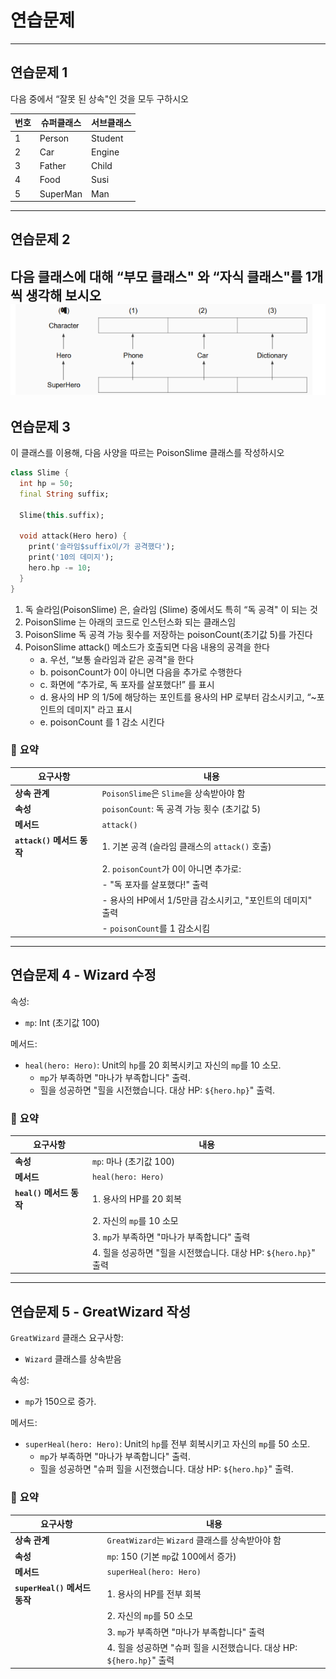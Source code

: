 
# 연습문제
---
## 연습문제 1
다음 중에서 “잘못 된 상속"인 것을 모두 구하시오

| 번호 | 슈퍼클래스   | 서브클래스 |
|------|--------------|-----------|
| 1    | Person       | Student   |
| 2    | Car          | Engine    |
| 3    | Father       | Child     |
| 4    | Food         | Susi      |
| 5    | SuperMan     | Man       |
---
## 연습문제 2
다음 클래스에 대해 “부모 클래스" 와 “자식 클래스"를 1개씩 생각해 보시오
![연습문제 2 도형](img/image_1.png)
---
## 연습문제 3
이 클래스를 이용해, 다음 사양을 따르는 PoisonSlime 클래스를 작성하시오
```dart
class Slime {
  int hp = 50;
  final String suffix;

  Slime(this.suffix);

  void attack(Hero hero) {
    print('슬라임$suffix이/가 공격했다');
    print('10의 데미지');
    hero.hp -= 10;
  }
}
```

1. 독 슬라임(PoisonSlime) 은, 슬라임 (Slime) 중에서도 특히 “독 공격" 이 되는 것
2. PoisonSlime 는 아래의 코드로 인스턴스화 되는 클래스임
3. PoisonSlime 독 공격 가능 횟수를 저장하는 poisonCount(초기값 5)를 가진다
4. PoisonSlime attack() 메소드가 호출되면 다음 내용의 공격을 한다
    - a. 우선, “보통 슬라임과 같은 공격"을 한다
    - b. poisonCount가 0이 아니면 다음을 추가로 수행한다
    - c. 화면에 “추가로, 독 포자를 살포했다!ˮ 를 표시
    - d. 용사의 HP 의 1/5에 해당하는 포인트를 용사의 HP 로부터 감소시키고, “~포인트의 데미지" 라고 표시
    - e. poisonCount 를 1 감소 시킨다

### :memo: __**요약**__
| 요구사항                    | 내용                                                             |
|----------------------------|------------------------------------------------------------------|
| **상속 관계**               | `PoisonSlime`은 `Slime`을 상속받아야 함                        |
| **속성**                    | `poisonCount`: 독 공격 가능 횟수 (초기값 5)                     |
| **메서드**                  | `attack()`                                                      |
| **`attack()` 메서드 동작**  | 1. 기본 공격 (슬라임 클래스의 `attack()` 호출)                  |
|                            | 2. `poisonCount`가 0이 아니면 추가로:                           |
|                            |    - "독 포자를 살포했다!" 출력                                  |
|                            |    - 용사의 HP에서 1/5만큼 감소시키고, "포인트의 데미지" 출력  |
|                            |    - `poisonCount`를 1 감소시킴                                  |

---


## 연습문제 4 - Wizard 수정
속성:
- `mp`: Int (초기값 100)

메서드:
- `heal(hero: Hero)`: Unit의 `hp`를 20 회복시키고 자신의 `mp`를 10 소모.
  - `mp`가 부족하면 "마나가 부족합니다" 출력.
  - 힐을 성공하면 "힐을 시전했습니다. 대상 HP: `${hero.hp}`" 출력.

### :memo: __**요약**__
| 요구사항                    | 내용                                                             |
|----------------------------|------------------------------------------------------------------|
| **속성**                    | `mp`: 마나 (초기값 100)                                           |
| **메서드**                  | `heal(hero: Hero)`                                               |
| **`heal()` 메서드 동작**    | 1. 용사의 HP를 20 회복                                           |
|                            | 2. 자신의 `mp`를 10 소모                                        |
|                            | 3. `mp`가 부족하면 "마나가 부족합니다" 출력                      |
|                            | 4. 힐을 성공하면 "힐을 시전했습니다. 대상 HP: `${hero.hp}`" 출력 |

---

## 연습문제 5 - GreatWizard 작성
`GreatWizard` 클래스 요구사항:
- `Wizard` 클래스를 상속받음

속성:
- `mp`가 150으로 증가.

메서드:
- `superHeal(hero: Hero)`: Unit의 `hp`를 전부 회복시키고 자신의 `mp`를 50 소모.
  - `mp`가 부족하면 "마나가 부족합니다" 출력.
  - 힐을 성공하면 "슈퍼 힐을 시전했습니다. 대상 HP: `${hero.hp}`" 출력.

### :memo: __**요약**__
| 요구사항                    | 내용                                                             |
|----------------------------|------------------------------------------------------------------|
| **상속 관계**               | `GreatWizard`는 `Wizard` 클래스를 상속받아야 함                |
| **속성**                    | `mp`: 150 (기본 `mp`값 100에서 증가)                            |
| **메서드**                  | `superHeal(hero: Hero)`                                          |
| **`superHeal()` 메서드 동작**| 1. 용사의 HP를 전부 회복                                        |
|                            | 2. 자신의 `mp`를 50 소모                                        |
|                            | 3. `mp`가 부족하면 "마나가 부족합니다" 출력                      |
|                            | 4. 힐을 성공하면 "슈퍼 힐을 시전했습니다. 대상 HP: `${hero.hp}`" 출력 |